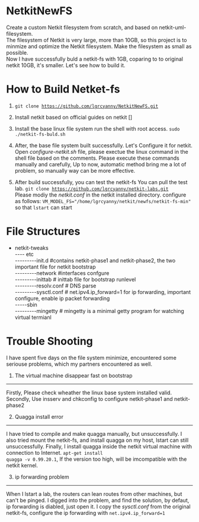 NetkitNewFS
===========

Create a custom Netkit filesystem from scratch, and based on netkit-uml-filesystem. <br>
The filesystem of Netkit is very large, more than 10GB, so this project is to minmize and optimize the Netkit filesystem. Make the filesystem as small as possible.<br>
Now I have successfully buld a netkit-fs with 1GB, coparing to to original netkit 10GB, it's smaller. Let's see how to build it.<br>

How to Build Netket-fs
===============
1. <code>git clone 	https://github.com/lgrcyanny/NetkitNewFS.git</code>
2. Install netkit based on official guides on netkit []
2. Install the base linux file system
run the shell with root access.
<code>sudo ./netkit-fs-buld.sh</code>

3. After, the base file system built successfully. Let's Configure it for netkit.
Open *configure-netkit.sh* file, please exectue the linux command in the shell file based on the comments.
Please execute these commands manually and carefully, Up to now, automatic method bring me a lot of problem, so manually way can be more effective. 

3. After build successfully, you can test the netkit-fs 
You can pull the test lab. 
<code>git clone https://github.com/lgrcyanny/netkit-labs.git </code>
Please modiy the *netkit.conf* in the netkit installed directory.
configure as follows:
<code>VM_MODEL_FS="/home/lgrcyanny/netkit/newfs/netkit-fs-min"</code>
so that <code>lstart</code> can start

File Structures
=========
- netkit-tweaks<BR>
---- etc<BR>
---------init.d   #contains netkit-phase1 and netkit-phase2, the two important file for netkit bootstrap<BR>
---------network  #interfaces confgure<br>
---------inittab  # inittab file for bootstrap runlevel<br>
---------resolv.conf # DNS parse<br>
---------sysctl.conf # net.ipv4.ip_forward=1 for ip forwarding, important configure, enable ip packet forwarding<br>
-----sbin<br>
---------mingetty # mingetty is a minimal getty program for watching virtual termianl<br>

Trouble Shooting
=======
I have spent five days on the file system minimize, encountered some seriouse problems, which my partners encountered as well.
1. The virtual machine disappear fast on bootstrap
-------------------------
Firstly, Please check wheather the linux base system installed valid.<BR>
Secondly, Use insserv and chkconfig to configure netkit-phase1 and netkit-phase2

2. Quagga install error
----------
I have tried to compile and make quagga manually, but unsuccessfully. I also tried mount the netkit-fs, and install quagga on my host, lstart can still unsuccessfully.
Finally, I install quagga inside the netkit virtual machine with connection to Internet.
<code>apt-get install quagga -v 0.99.20.1</code>, If the version too high, will be imcompatible with the netkit kernel.

3. ip forwarding problem
--------
When I lstart a lab, the routers can lean routes from other machines, but can't be pinged.
I digged into the problem, and find the solution, by defaut, ip forwarding is diabled, just open it.
I copy the *sysctl.conf* from the original netkit-fs, configure the ip forwarding with <code>net.ipv4.ip_forward=1</code>